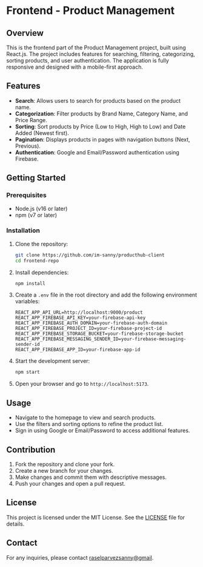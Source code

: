 # Frontend - Product Management

## Overview

This is the frontend part of the Product Management project, built using React.js. The project includes features for searching, filtering, categorizing, sorting products, and user authentication. The application is fully responsive and designed with a mobile-first approach.

## Features

- **Search**: Allows users to search for products based on the product name.
- **Categorization**: Filter products by Brand Name, Category Name, and Price Range.
- **Sorting**: Sort products by Price (Low to High, High to Low) and Date Added (Newest first).
- **Pagination**: Displays products in pages with navigation buttons (Next, Previous).
- **Authentication**: Google and Email/Password authentication using Firebase.

## Getting Started

### Prerequisites

- Node.js (v16 or later)
- npm (v7 or later)

### Installation

1. Clone the repository:
    ```bash
    git clone https://github.com/im-sanny/producthub-client
    cd frontend-repo
    ```

2. Install dependencies:
    ```bash
    npm install
    ```

3. Create a `.env` file in the root directory and add the following environment variables:
    ```plaintext
    REACT_APP_API_URL=http://localhost:9000/product
    REACT_APP_FIREBASE_API_KEY=your-firebase-api-key
    REACT_APP_FIREBASE_AUTH_DOMAIN=your-firebase-auth-domain
    REACT_APP_FIREBASE_PROJECT_ID=your-firebase-project-id
    REACT_APP_FIREBASE_STORAGE_BUCKET=your-firebase-storage-bucket
    REACT_APP_FIREBASE_MESSAGING_SENDER_ID=your-firebase-messaging-sender-id
    REACT_APP_FIREBASE_APP_ID=your-firebase-app-id
    ```

4. Start the development server:
    ```bash
    npm start
    ```

5. Open your browser and go to `http://localhost:5173`.

## Usage

- Navigate to the homepage to view and search products.
- Use the filters and sorting options to refine the product list.
- Sign in using Google or Email/Password to access additional features.

## Contribution

1. Fork the repository and clone your fork.
2. Create a new branch for your changes.
3. Make changes and commit them with descriptive messages.
4. Push your changes and open a pull request.

## License

This project is licensed under the MIT License. See the [LICENSE](LICENSE) file for details.

## Contact

For any inquiries, please contact [raselparvezsanny@gmail](mailto:raselparvezsanny@gmail).
